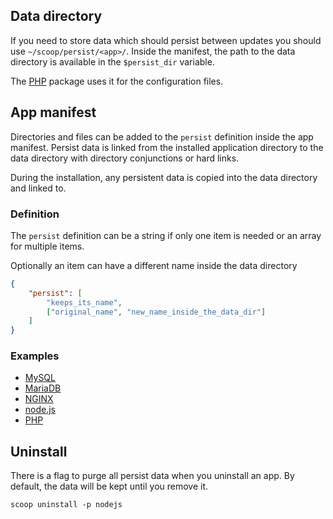 ## Data directory
If you need to store data which should persist between updates you should use `~/scoop/persist/<app>/`.
Inside the manifest, the path to the data directory is available in the `$persist_dir` variable.

The [PHP](/lukesampson/scoop/blob/master/bucket/php.json) package uses it for the configuration files.

## App manifest
Directories and files can be added to the `persist` definition inside the app manifest.
Persist data is linked from the installed application directory to the data directory with directory conjunctions or hard links.

During the installation, any persistent data is copied into the data directory and linked to.

### Definition
The `persist` definition can be a string if only one item is needed or an array for multiple items.

Optionally an item can have a different name inside the data directory
``` json
{
    "persist": [
        "keeps_its_name",
        ["original_name", "new_name_inside_the_data_dir"]
    ]
}
```
### Examples
- [MySQL](/lukesampson/scoop/blob/master/bucket/mysql.json)
- [MariaDB](/lukesampson/scoop/blob/master/bucket/mariadb.json)
- [NGINX](/lukesampson/scoop/blob/master/bucket/nginx.json)
- [node.js](/lukesampson/scoop/blob/master/bucket/nodejs.json)
- [PHP](/lukesampson/scoop/blob/master/bucket/php.json)

## Uninstall

There is a flag to purge all persist data when you uninstall an app. By default, the data will be kept until you remove it.

    scoop uninstall -p nodejs
